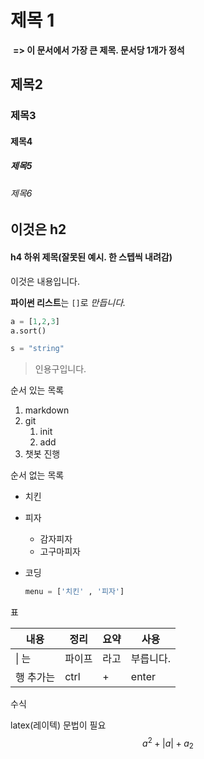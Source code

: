# 제목 1

​	**=> 이 문서에서 가장 큰 제목. 문서당 1개가 정석**

## 제목2

### 제목3

#### 제목4

##### 제목5

###### 제목6



## 이것은 h2

####    h4 하위 제목(잘못된 예시. 한 스텝씩 내려감)



이것은 내용입니다.

**파이썬 리스트**는 `[]`로 *만듭니다.*

```python
a = [1,2,3]
a.sort()

s = "string"
```



> 인용구입니다.



순서 있는 목록

1. markdown
2. git
   1. init
   2. add
3. 챗봇 진행



순서 없는 목록

- 치킨

- 피자

  - 감자피자
  - 고구마피자

- 코딩

  ```python
  menu = ['치킨' , '피자']
  ```



표

| 내용      | 정리   | 요약 | 사용      |
| --------- | ------ | ---- | --------- |
| \| 는     | 파이프 | 라고 | 부릅니다. |
| 행 추가는 | ctrl   | +    | enter     |



수식

  latex(레이텍) 문법이 필요
$$
a^2 + |a| + a_2
$$
